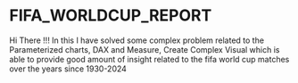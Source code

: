 # FIFA_WORLDCUP_REPORT
Hi There !!! In this I have solved some complex problem related to the Parameterized charts, DAX  and Measure, Create Complex Visual which is able to provide good amount of insight related to the fifa world cup matches over the years since 1930-2024

